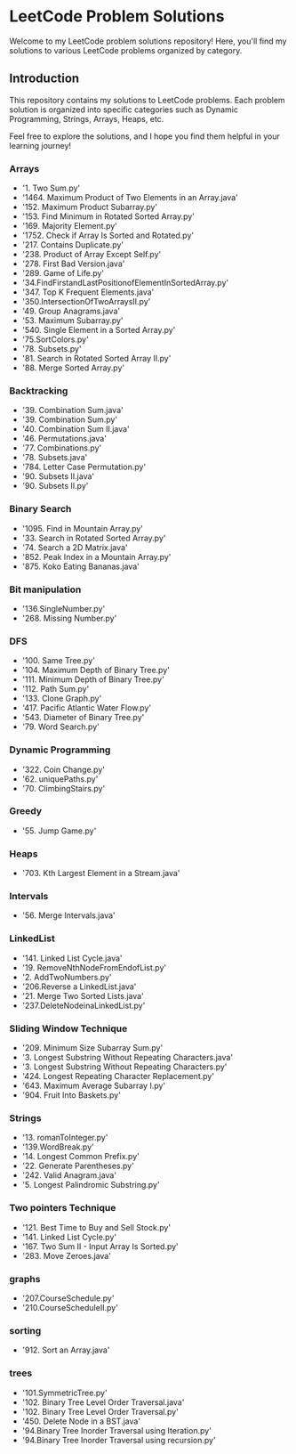 # LeetCode Problem Solutions

Welcome to my LeetCode problem solutions repository! Here, you'll find my solutions to various LeetCode problems organized by category.

## Introduction

This repository contains my solutions to LeetCode problems. Each problem solution is organized into specific categories such as Dynamic Programming, Strings, Arrays, Heaps, etc. 

Feel free to explore the solutions, and I hope you find them helpful in your learning journey! 

### Arrays
- '1. Two Sum.py'
- '1464. Maximum Product of Two Elements in an Array.java'
- '152. Maximum Product Subarray.py'
- '153. Find Minimum in Rotated Sorted Array.py'
- '169. Majority Element.py'
- '1752. Check if Array Is Sorted and Rotated.py'
- '217. Contains Duplicate.py'
- '238. Product of Array Except Self.py'
- '278. First Bad Version.java'
- '289. Game of Life.py'
- '34.FindFirstandLastPositionofElementInSortedArray.py'
- '347. Top K Frequent Elements.java'
- '350.IntersectionOfTwoArraysII.py'
- '49. Group Anagrams.java'
- '53. Maximum Subarray.py'
- '540. Single Element in a Sorted Array.py'
- '75.SortColors.py'
- '78. Subsets.py'
- '81. Search in Rotated Sorted Array II.py'
- '88. Merge Sorted Array.py'

### Backtracking
- '39. Combination Sum.java'
- '39. Combination Sum.py'
- '40. Combination Sum II.java'
- '46. Permutations.java'
- '77. Combinations.py'
- '78. Subsets.java'
- '784. Letter Case Permutation.py'
- '90. Subsets II.java'
- '90. Subsets II.py'

### Binary Search
- '1095. Find in Mountain Array.py'
- '33. Search in Rotated Sorted Array.py'
- '74. Search a 2D Matrix.java'
- '852. Peak Index in a Mountain Array.py'
- '875. Koko Eating Bananas.java'

### Bit manipulation
- '136.SingleNumber.py'
- '268. Missing Number.py'

### DFS
- '100. Same Tree.py'
- '104. Maximum Depth of Binary Tree.py'
- '111. Minimum Depth of Binary Tree.py'
- '112. Path Sum.py'
- '133. Clone Graph.py'
- '417. Pacific Atlantic Water Flow.py'
- '543. Diameter of Binary Tree.py'
- '79. Word Search.py'

### Dynamic Programming
- '322. Coin Change.py'
- '62. uniquePaths.py'
- '70. ClimbingStairs.py'

### Greedy
- '55. Jump Game.py'

### Heaps
- '703. Kth Largest Element in a Stream.java'

### Intervals
- '56. Merge Intervals.java'

### LinkedList
- '141. Linked List Cycle.java'
- '19. RemoveNthNodeFromEndofList.py'
- '2. AddTwoNumbers.py'
- '206.Reverse a LinkedList.java'
- '21. Merge Two Sorted Lists.java'
- '237.DeleteNodeinaLinkedList.py'

### Sliding Window Technique
- '209. Minimum Size Subarray Sum.py'
- '3. Longest Substring Without Repeating Characters.java'
- '3. Longest Substring Without Repeating Characters.py'
- '424. Longest Repeating Character Replacement.py'
- '643. Maximum Average Subarray I.py'
- '904. Fruit Into Baskets.py'

### Strings
- '13. romanToInteger.py'
- '139.WordBreak.py'
- '14. Longest Common Prefix.py'
- '22. Generate Parentheses.py'
- '242. Valid Anagram.java'
- '5. Longest Palindromic Substring.py'

### Two pointers Technique
- '121. Best Time to Buy and Sell Stock.py'
- '141. Linked List Cycle.py'
- '167. Two Sum II - Input Array Is Sorted.py'
- '283. Move Zeroes.java'

### graphs
- '207.CourseSchedule.py'
- '210.CourseScheduleII.py'

### sorting
- '912. Sort an Array.java'

### trees
- '101.SymmetricTree.py'
- '102. Binary Tree Level Order Traversal.java'
- '102. Binary Tree Level Order Traversal.py'
- '450. Delete Node in a BST.java'
- '94.Binary Tree Inorder Traversal using Iteration.py'
- '94.Binary Tree Inorder Traversal using recursion.py'







